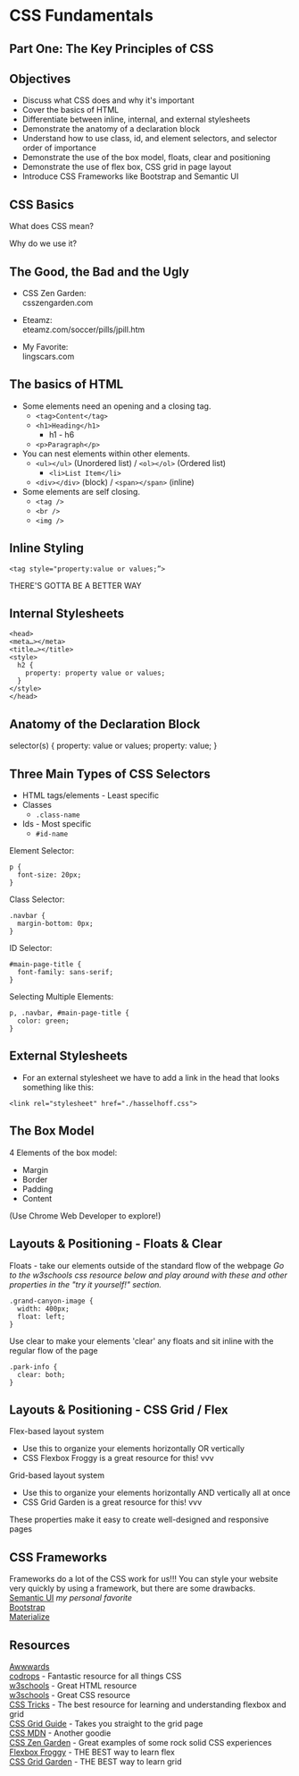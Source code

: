 # CSS Fundamentals
## Part One: The Key Principles of CSS

## Objectives

- Discuss what CSS does and why it's important
- Cover the basics of HTML
- Differentiate between inline, internal, and external stylesheets
- Demonstrate the anatomy of a declaration block
- Understand how to use class, id, and element selectors, and selector order of importance
- Demonstrate the use of the box model, floats, clear and positioning
- Demonstrate the use of flex box, CSS grid in page layout
- Introduce CSS Frameworks like Bootstrap and Semantic UI

## CSS Basics

What does CSS mean?  

Why do we use it?  


## The Good, the Bad and the Ugly

* CSS Zen Garden:  
csszengarden.com

* Eteamz:  
eteamz.com/soccer/pills/jpill.htm

* My Favorite:  
lingscars.com


## The basics of HTML

* Some elements need an opening and a closing tag.
  * `<tag>Content</tag>`
  * `<h1>Heading</h1>`
    * h1 - h6
  * `<p>Paragraph</p>`
* You can nest elements within other elements.
  * `<ul></ul>` (Unordered list) / `<ol></ol>` (Ordered list)
    * `<li>List Item</li>`
  * `<div></div>` (block) / `<span></span>` (inline)
* Some elements are self closing.
  * `<tag />`
  * `<br />`
  * `<img />`


## Inline Styling
```
<tag style="property:value or values;”>
```

THERE'S GOTTA BE A BETTER WAY


## Internal Stylesheets
```
<head>
<meta…></meta>
<title…></title>
<style>
  h2 {
    property: property value or values;
  }
</style>
</head>
```


## Anatomy of the Declaration Block

selector(s) { <!--rule set-->
  property: value or values; <!--declaration-->
  property: value; <!--declaration-->
}

<!-- Add styling to an h2 and demonstrate the issue with the lack of specificity -->

## Three Main Types of CSS Selectors

* HTML tags/elements - Least specific
* Classes
  * `.class-name`
  <!-- Add styling to an h2 and an h3 tag to show that we can add the same styling to different elements -->
* Ids - Most specific
  * `#id-name`
  <!-- Add styling to just one of the above to show that we can add unique styling to one element with an id -->
  <!-- Overwrite styling with this more specific selector -->

Element Selector:
```
p {
  font-size: 20px;
}
```

Class Selector:
```
.navbar {
  margin-bottom: 0px;
}
```

ID Selector:
```
#main-page-title {
  font-family: sans-serif;
}
```

Selecting Multiple Elements:
```
p, .navbar, #main-page-title {
  color: green;
}
```


## External Stylesheets
- For an external stylesheet we have to add a link in the head that looks something like this:

```
<link rel="stylesheet" href="./hasselhoff.css">
```

## The Box Model

4 Elements of the box model:
* Margin
* Border
* Padding
* Content

(Use Chrome Web Developer to explore!)

## Layouts & Positioning - Floats & Clear
Floats - take our elements outside of the standard flow of the webpage
_Go to the w3schools css resource below and play around with these and other properties in the "try it yourself!" section._
```
.grand-canyon-image {
  width: 400px;
  float: left;
}
```
Use clear to make your elements 'clear' any floats and sit inline with the regular flow of the page
```
.park-info {
  clear: both;
}
```


## Layouts & Positioning - CSS Grid / Flex
Flex-based layout system
- Use this to organize your elements horizontally OR vertically
- CSS Flexbox Froggy is a great resource for this! vvv

Grid-based layout system
- Use this to organize your elements horizontally AND vertically all at once
- CSS Grid Garden is a great resource for this! vvv

These properties make it easy to create well-designed and responsive pages


## CSS Frameworks

Frameworks do a lot of the CSS work for us!!!
You can style your website very quickly by using a framework, but there are some drawbacks.  
[Semantic UI](https://semantic-ui.com/) *my personal favorite*  
[Bootstrap](https://getbootstrap.com/)  
[Materialize](https://materializecss.com/)


## Resources

[Awwwards](https://www.awwwards.com/)  
[codrops](https://tympanus.net/codrops/css_reference/) - Fantastic resource for all things CSS  
[w3schools](https://www.w3schools.com/html/default.asp) - Great HTML resource  
[w3schools](https://www.w3schools.com/html/html_elements.asp) - Great CSS resource  
[CSS Tricks](https://css-tricks.com/) - The best resource for learning and understanding flexbox and grid  
[CSS Grid Guide](https://css-tricks.com/snippets/css/complete-guide-grid/) - Takes you straight to the grid page  
[CSS MDN](https://developer.mozilla.org/en-US/docs/Web/CSS) - Another goodie  
[CSS Zen Garden](http://www.csszengarden.com/) - Great examples of some rock solid CSS experiences  
[Flexbox Froggy](https://flexboxfroggy.com/) - THE BEST way to learn flex  
[CSS Grid Garden](http://cssgridgarden.com/) - THE BEST way to learn grid
